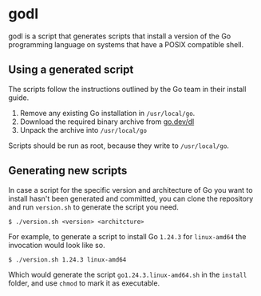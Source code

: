 # godl
godl is a script that generates scripts that install a version of the Go
programming language on systems that have a POSIX compatible shell.


## Using a generated script
The scripts follow the instructions outlined by the Go team in their install
guide. 

1. Remove any existing Go installation in `/usr/local/go`.
2. Download the required binary archive from [go.dev/dl](http://go.dev/dl)
3. Unpack the archive into `/usr/local/go`

Scripts should be run as root, because they write to `/usr/local/go`.


## Generating new scripts
In case a script for the specific version and architecture of Go you want to
install hasn't been generated and committed, you can clone the repository and
run `version.sh` to generate the script you need.

```shell
$ ./version.sh <version> <architcture>
```

For example, to generate a script to install Go `1.24.3` for `linux-amd64` the
invocation would look like so.

```shell
$ ./version.sh 1.24.3 linux-amd64
```

Which would generate the script `go1.24.3.linux-amd64.sh` in the `install`
folder, and use `chmod` to mark it as executable.